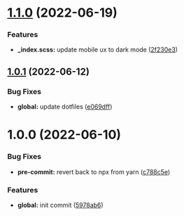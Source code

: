 # [1.1.0](https://github.com/waldronmatt/waldronmatthew.com/compare/v1.0.1...v1.1.0) (2022-06-19)


### Features

* **_index.scss:** update mobile ux to dark mode ([2f230e3](https://github.com/waldronmatt/waldronmatthew.com/commit/2f230e37eb2c7b2c945c9a58ff06e1cf4f05be6b))

## [1.0.1](https://github.com/waldronmatt/waldronmatthew.com/compare/v1.0.0...v1.0.1) (2022-06-12)


### Bug Fixes

* **global:** update dotfiles ([e069dff](https://github.com/waldronmatt/waldronmatthew.com/commit/e069dffe4576a31d8b8467087b38a1d623c85972))

# 1.0.0 (2022-06-10)


### Bug Fixes

* **pre-commit:** revert back to npx from yarn ([c788c5e](https://github.com/waldronmatt/waldronmatthew.com/commit/c788c5e2baf1a6b61ccab180435542680447db0f))


### Features

* **global:** init commit ([5978ab6](https://github.com/waldronmatt/waldronmatthew.com/commit/5978ab6bf3fe89ba687c91ef646c84ed8e237f74))
